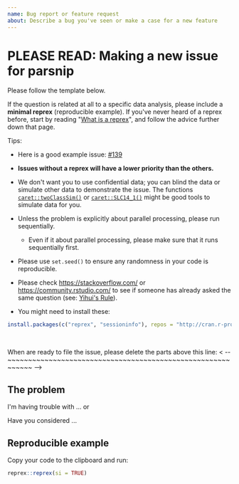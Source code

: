 ```yaml
---
name: Bug report or feature request
about: Describe a bug you've seen or make a case for a new feature
---
```


# PLEASE READ: Making a new issue for parsnip


Please follow the template below. 

If the question is related at all to a specific data analysis, please include a **minimal reprex** (reproducible example). If you've never heard of a reprex before, start by reading "[What is a reprex](https://github.com/tidyverse/reprex#what-is-a-reprex)", and follow the advice further down that page.

Tips: 

 * Here is a good example issue: [#139](https://github.com/tidymodels/parsnip/issues/139#issue-404108897)
 
 * **Issues without a reprex will have a lower priority than the others.** 

 * We don't want you to use confidential data; you can blind the data or simulate other data to demonstrate the issue. The functions [`caret::twoClassSim()`](https://www.rdocumentation.org/packages/caret/versions/6.0-84/topics/SLC14_1) or [`caret::SLC14_1()`](https://www.rdocumentation.org/packages/caret/versions/6.0-84/topics/SLC14_1) might be good tools to simulate data for you. 

 * Unless the problem is explicitly about parallel processing, please run sequentially. 

   * Even if it about parallel processing, please make sure that it runs sequentially first.

 * Please use `set.seed()` to ensure any randomness in your code is reproducible.

 * Please check <https://stackoverflow.com/> or <https://community.rstudio.com/> to see if someone has already asked the same question (see: [Yihui's Rule](https://yihui.name/en/2017/08/so-gh-email/)). 

 * You might need to install these:

```r
install.packages(c("reprex", "sessioninfo"), repos = "http://cran.r-project.org")
```

<br>

When are ready to file the issue, please delete the parts above this line:
< -- ~~~~~~~~~~~~~~~~~~~~~~~~~~~~~~~~~~~~~~~~~~~~~~~~~~~~~~~~~~~~ -->

## The problem

I'm having trouble with ... or 

Have you considered ... 

## Reproducible example

Copy your code to the clipboard and run:

```r
reprex::reprex(si = TRUE)
```

